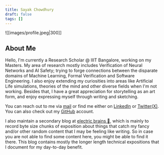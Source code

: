 ```yaml
---
title: Sayak Chowdhury
draft: false
tags: []
---
```

![[images/profile.jpeg|300]]

## About Me
Hello, I'm currently a Research Scholar @ IIIT Bangalore, working on my Masters. My area of research mostly includes Verification of Neural Networks and AI Safety; trying to forge connections between the disparate domains of Machine Learning, Formal Verification and Software Engineering. I also enjoy extending my curiosities into areas like Artificial Life simulations, theories of the mind and other diverse fields when I'm not working. Besides that, I have a great appreciation for storytelling as an art form, and enjoy expressing myself through writing and sketching. 

You can reach out to me via <a href="mailto:sykchw123@gmail.com">mail</a> or find me either on <a href="https://www.linkedin.com/in/sykchw/">LinkedIn</a> or <a href="https://twitter.com/SykChw/">Twitter(X)</a>. You can also check out my <a href="https://github.com/SykChw/">GitHub</a> account.

I also maintain a secondary blog at <a href="https://sykchw.bearblog.dev/">electric brains 🧠</a>, which is mainly to record byte size chunks of exposition about things that catch my fancy and/or other random content that I may be feeling like writing. So in case you are not able to find some content here, you might be able to find it there. This blog contains mostly the longer length technical expositions that I document for my day-to-day benefit.
